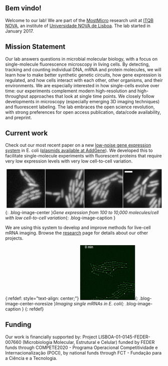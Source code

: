 ## Bem vindo!

Welcome to our lab! We are part of the [MostMicro](http://www.itqb.unl.pt/mostmicro) research unit at [ITQB NOVA](http://www.itqb.unl.pt/), an institute of [Universidade NOVA de Lisboa](http://www.unl.pt/). The lab started in January 2017.

## Mission Statement

Our lab answers questions in microbial molecular biology, with a focus on single-molecule fluorescence microscopy in living cells. By detecting, tracking and counting individual DNA, mRNA and protein molecules, we will learn how to make better synthetic genetic circuits, how gene expression is regulated, and how cells interact with each other, other organisms, and their environments. We are especially interested in how single-cells evolve over time: our experiments complement modern high-resolution and high-throughput approaches that look at single time points. We closely follow developments in microscopy (especially emerging 3D imaging techniques) and fluorescent labeling. The lab embraces the open science revolution, with strong preferences for open access publication, data/code availability, and preprint.

## Current work

Check out our most recent paper on a new [low-noise gene expression system](http://journals.plos.org/plosone/article?id=10.1371/journal.pone.0187259) in E. coli ([plasmids available at AddGene](https://www.addgene.org/Zach_Hensel/)). We developed this to facilitate single-molecule experiments with fluorescent proteins that require very low expression levels with very low cell-to-cell variation.

![low-noise expression from 100 to 10,000 molecules/cell](/img/lownoise.jpg){: .blog-image-center }*Gene expression from 100 to 10,000 molecules/cell with low cell-to-cell variation*{: .blog-image-caption }  

We are using this system to develop and improve methods for live-cell mRNA imaging. Browse the [research](research.md) page for details about our other projects.

{:refdef: style="text-align: center;"}
![live-cell mRNA imaging in E. coli](/img/timelapseRNA.gif){: .blog-image-center-noresize }*Imaging single mRNAs in E. coli*{: .blog-image-caption }
{: refdef}

## Funding

Our work is financially supported by: Project LISBOA-01-0145-FEDER-007660 (Microbiologia Molecular, Estrutural e Celular) funded by FEDER funds through COMPETE2020 - Programa Operacional Competitividade e Internacionalização (POCI), by national funds through FCT - Fundação para a Ciência e a Tecnologia.




